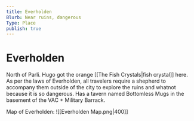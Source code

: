 ```yaml
---
title: Everholden
Blurb: Near ruins, dangerous
Type: Place
publish: true
---
```


# Everholden

North of Parli. Hugo got the orange [[The Fish Crystals|fish crystal]] here.
As per the laws of Everholden, all travelers require a shepherd to accompany them outside of the city to explore the ruins and whatnot because it is so dangerous. Has a tavern named Bottomless Mugs in the basement of the VAC + Military Barrack.

Map of Everholden:
![[Everholden Map.png|400]]
